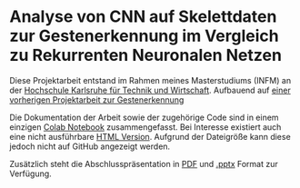 # Analyse von CNN auf Skelettdaten zur Gestenerkennung im Vergleich zu Rekurrenten Neuronalen Netzen

Diese Projektarbeit entstand im Rahmen meines Masterstudiums (INFM) an der [Hochschule Karlsruhe für Technik und Wirtschaft](https://www.hs-karlsruhe.de/en/).
Aufbauend auf [einer vorherigen Projektarbeit zur Gestenerkennung](https://github.com/Pol-Zeimet/Gestenerkennung_Projektarbeit_1)

Die Dokumentation der Arbeit sowie der zugehörige Code sind in einem einzigen [Colab Notebook](./notebooks/ModelTraining.ipynb) zusammengefasst.
Bei Interesse existiert auch eine nicht ausführbare [HTML Version](./ModelTraining.html). Aufgrund der Dateigröße kann diese jedoch nicht auf GitHub angezeigt werden.

Zusätzlich steht die Abschlusspräsentation in [PDF](./Projektarbeit_Präsentation.pdf) und [.pptx](./Projektarbeit_Präsentation.pptx) Format zur Verfügung.
